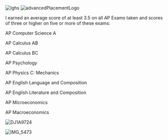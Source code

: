 ![lghs](https://user-images.githubusercontent.com/19508013/192879165-3e2335e3-fd9c-48a6-aa95-2fcfe82867b6.png)
![advancedPlacementLogo](https://user-images.githubusercontent.com/19508013/170845696-7b868aff-37a5-462b-8714-2f6cdae06acd.jpg)

I earned an average score of at least 3.5 on all AP Exams taken and scores of three or higher on five or more of these exams:

AP Computer Science A

AP Calculus AB

AP Calculus BC

AP Psychology

AP Physics C: Mechanics

AP English Language and Composition

AP English Literature and Composition

AP Microeconomics

AP Macroeconomics

![DJ1A9724](https://user-images.githubusercontent.com/19508013/169333446-3d3c0c70-2381-479f-add4-5d911f4bf546.jpeg)

![IMG_5473](https://user-images.githubusercontent.com/19508013/169333509-99aa48d6-1a46-41d0-9e25-49f34ea4738c.jpeg)
